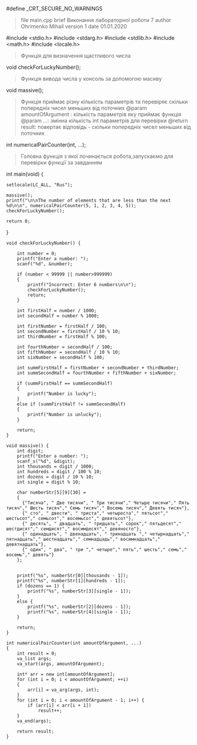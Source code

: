 #define _CRT_SECURE_NO_WARNINGS

>file main.cpp
>brief Виконання лабораторної роботи 7
>author Ohrimenko Mihail
>version 1
>date 01.01.2020

#include <stdio.h>
#include <stdarg.h>
#include <stdlib.h>
#include <math.h>
#include <locale.h>

>Функція для визначення щастливого числа

void checkForLuckyNumber();

>Функція вивода числа у консоль за допомогою масиву

void massive();


>Функція приймає різну кількість параметрів та перевіряє скільки попередніх чисел меньших від поточних
>@param amountOfArgument : кількість параметрів яку приймає функція
>@param ...: змінна кількість int параметрів для перевірки
>@return result: повертає відповідь - скільки попередніх чисел меньших від поточних

int numericalPairСounter(int, ...);


>Головна функція з якої починається робота,запускаємо для перевірки функції за завданням
 
int main(void) {

    setlocale(LC_ALL, "Rus");

    massive();
    printf("\n\nThe number of elements that are less than the next %d\n\n", numericalPairСounter(5, 1, 2, 3, 4, 5));
    checkForLuckyNumber();

    return 0;
}
```
void checkForLuckyNumber() {

    int number = 0;
    printf("Enter a number: ");
    scanf("%d", &number);

    if (number < 99999 || number>999999)
    {
        printf("Incorrect: Enter 6 numbers\n\n");
        checkForLuckyNumber();
        return;
    }
```
```
    int firstHalf = number / 1000;
    int secondHalf = number % 1000;

    int firstNumber = firstHalf / 100;
    int secondNumber = firstHalf / 10 % 10;
    int thirdNumber = firstHalf % 100;

    int fourthNumber = secondHalf / 100;
    int fifthNumber = secondHalf / 10 % 10;
    int sixNumber = secondHalf % 100;

    int summFirstHalf = firstNumber + secondNumber + thirdNumber;
    int summSecondHalf = fourthNumber + fifthNumber + sixNumber;

    if (summFirstHalf == summSecondHalf)
    {
        printf("Number is lucky");
    }
    else if (summFirstHalf != summSecondHalf)
    {
        printf("Number is unlucky");
    }

    return;
}
```
```
void massive() {
    int digit;
    printf("Enter a number: ");
    scanf_s("%d", &digit);
    int thousands = digit / 1000;
    int hundreds = digit / 100 % 10;
    int dozens = digit / 10 % 10;
    int single = digit % 10;

    char numberStr[5][9][30] =
    {
      {"Тисяча", " Две тисячи", " Три тисячи"," Четыре тисячи"," Пять тисяч"," Шесть тисяч"," Семь тисяч"," Восемь тисяч"," Девять тисяч"},
      {" сто", " двести", " триста"," четыреста"," пятьсот"," шестьсот"," семьсот"," восемьсот"," девятьсот"},
      {" десять", " двадцать", " тридцать"," сорок"," пятьдесят"," шестдисят"," семдисят"," восимдесят"," девяносто"},
      {" одинадцать", " двенадцать", " тринадцать "," четырнадцать"," пятнадцать"," шестнадцать"," семнадцадь"," восимнадцать"," девятнадцать"},
      {" один", " два", " три "," четыре"," пять"," шесть"," семь"," восемь"," девять"}
    };


    printf("%s", numberStr[0][thousands - 1]);
    printf("%s", numberStr[1][hundreds - 1]);
    if (dozens == 1) {
        printf("%s", numberStr[3][single - 1]);
    }
    else {
        printf("%s", numberStr[2][dozens - 1]);
        printf("%s", numberStr[4][single - 1]);
    }

    return;
}
```
```
int numericalPairСounter(int amountOfArgument, ...)
{
    int result = 0;
    va_list args;
    va_start(args, amountOfArgument);

    int* arr = new int[amountOfArgument];
    for (int i = 0; i < amountOfArgument; ++i)
    {
        arr[i] = va_arg(args, int);
    }
    for (int i = 0; i < amountOfArgument - 1; i++) {
        if (arr[i] < arr[i + 1])
            result++;
    }
    va_end(args);

    return result;
}
```